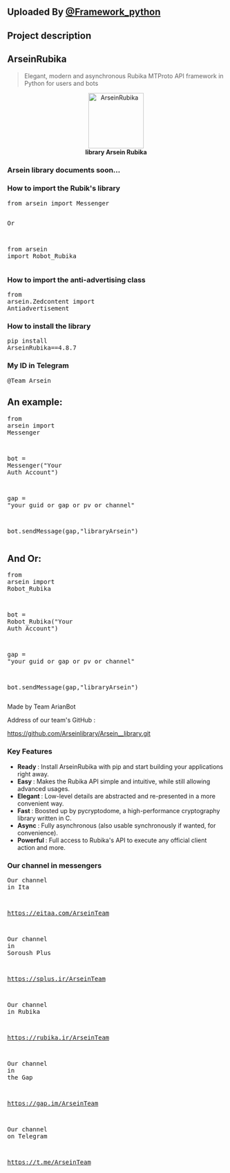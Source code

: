   <h2 class="page-title">
            Uploaded By 
            <a href="https://rubika.ir/framework_python" target="_blank"> @Framework_python </a>
        </h2>
  <h2 class="page-title">
         Project description
        </h2>
        <div class="project-description">
         <h2>
          ArseinRubika
         </h2>
         <blockquote>
          <p>
           Elegant, modern and asynchronous Rubika MTProto API framework in Python for users and bots
          </p>
         </blockquote>
         <p align="center">
          <img alt="ArseinRubika" src="https://warehouse-camo.ingress.cmh1.psfhosted.org/b82d339a2481ff6e750311f5972705f7c64460c3/68747470733a2f2f73322e7575706c6f61642e69722f66696c65732f323636363635343834333239305f637764692e6a7067" width="128"/>
          <br/>
          <b>
           library Arsein Rubika
          </b>
          <br/>
         </p>
         <h3>
          Arsein library documents soon...
         </h3>
         <h3>
          How to import the Rubik's library
         </h3>
         <pre lang="bash">from<span class="w"> </span>arsein<span class="w"> </span>import<span class="w"> </span>Messenger

Or

from<span class="w"> </span>arsein<span class="w"> </span>import<span class="w"> </span>Robot_Rubika
</pre>
         <h3>
          How to import the anti-advertising class
         </h3>
         <pre lang="bash">from<span class="w"> </span>arsein.Zedcontent<span class="w"> </span>import<span class="w"> </span>Antiadvertisement
</pre>
         <h3>
          How to install the library
         </h3>
         <pre lang="bash">pip<span class="w"> </span>install<span class="w"> </span><span class="nv">ArseinRubika</span><span class="o">==</span><span class="m">4</span>.8.7
</pre>
         <h3>
          My ID in Telegram
         </h3>
         <pre lang="bash">@Team_Arsein
</pre>
         <h2>
          An example:
         </h2>
         <pre lang="python3"><span class="kn">from</span> <span class="nn">arsein</span> <span class="kn">import</span> <span class="n">Messenger</span>

<span class="n">bot</span> <span class="o">=</span> <span class="n">Messenger</span><span class="p">(</span><span class="s2">"Your Auth Account"</span><span class="p">)</span>

<span class="n">gap</span> <span class="o">=</span> <span class="s2">"your guid or gap or pv or channel"</span>

<span class="n">bot</span><span class="o">.</span><span class="n">sendMessage</span><span class="p">(</span><span class="n">gap</span><span class="p">,</span><span class="s2">"libraryArsein"</span><span class="p">)</span>
</pre>
         <h2>
          And Or:
         </h2>
         <pre lang="python3"><span class="kn">from</span> <span class="nn">arsein</span> <span class="kn">import</span> <span class="n">Robot_Rubika</span>

<span class="n">bot</span> <span class="o">=</span> <span class="n">Robot_Rubika</span><span class="p">(</span><span class="s2">"Your Auth Account"</span><span class="p">)</span>

<span class="n">gap</span> <span class="o">=</span> <span class="s2">"your guid or gap or pv or channel"</span>

<span class="n">bot</span><span class="o">.</span><span class="n">sendMessage</span><span class="p">(</span><span class="n">gap</span><span class="p">,</span><span class="s2">"libraryArsein"</span><span class="p">)</span>
</pre>
         <p>
          Made by Team ArianBot
         </p>
         <p>
          Address of our team's GitHub :
         </p>
         <p>
          <a href="https://github.com/Arseinlibrary/Arsein__library.git" rel="nofollow">
           https://github.com/Arseinlibrary/Arsein__library.git
          </a>
         </p>
         <h3>
          Key Features
         </h3>
         <ul>
          <li>
           <strong>
            Ready
           </strong>
           : Install ArseinRubika with pip and start building your applications right away.
          </li>
          <li>
           <strong>
            Easy
           </strong>
           : Makes the Rubika API simple and intuitive, while still allowing advanced usages.
          </li>
          <li>
           <strong>
            Elegant
           </strong>
           : Low-level details are abstracted and re-presented in a more convenient way.
          </li>
          <li>
           <strong>
            Fast
           </strong>
           : Boosted up by pycryptodome, a high-performance cryptography library written in C.
          </li>
          <li>
           <strong>
            Async
           </strong>
           : Fully asynchronous (also usable synchronously if wanted, for convenience).
          </li>
          <li>
           <strong>
            Powerful
           </strong>
           : Full access to Rubika's API to execute any official client action and more.
          </li>
         </ul>
         <h3>
          Our channel in messengers
         </h3>
         <pre lang="bash">Our<span class="w"> </span>channel<span class="w"> </span><span class="k">in</span><span class="w"> </span>Ita

https://eitaa.com/ArseinTeam

Our<span class="w"> </span>channel<span class="w"> </span><span class="k">in</span><span class="w"> </span>Soroush<span class="w"> </span>Plus

https://splus.ir/ArseinTeam

Our<span class="w"> </span>channel<span class="w"> </span><span class="k">in</span><span class="w"> </span>Rubika

https://rubika.ir/ArseinTeam

Our<span class="w"> </span>channel<span class="w"> </span><span class="k">in</span><span class="w"> </span>the<span class="w"> </span>Gap

https://gap.im/ArseinTeam

Our<span class="w"> </span>channel<span class="w"> </span>on<span class="w"> </span>Telegram

https://t.me/ArseinTeam
</pre>
        </div>
       </div>
       <div aria-labelledby="mobile-data-tab" class="vertical-tabs__content" data-project-tabs-target="content" id="data" role="tabpanel" tabindex="-1">
        <h2 class="page-title">
